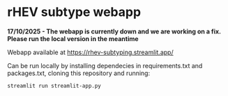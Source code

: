 # rHEV subtype webapp
**17/10/2025 - The webapp is currently down and we are working on a fix. Please run the local version in the meantime**

Webapp available at https://rhev-subtyping.streamlit.app/

Can be run locally by installing dependecies in requirements.txt and packages.txt, cloning this repository and running:
```
streamlit run streamlit-app.py
```
